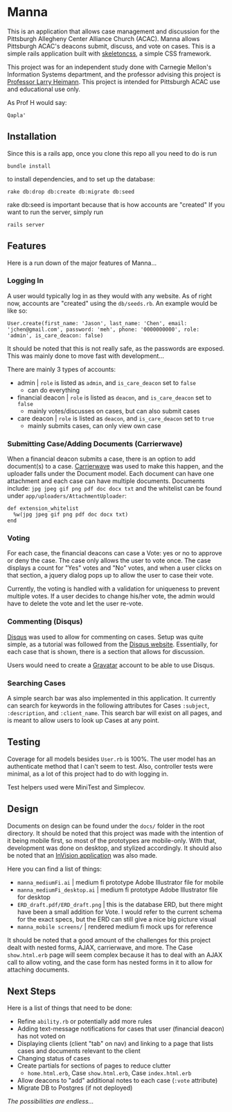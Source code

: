 # Manna
This is an application that allows case management and discussion for the Pittsburgh Allegheny Center Alliance Church (ACAC). Manna allows Pittsburgh ACAC's deacons submit, discuss, and vote on cases. This is a simple rails application built with [skeletoncss](getskeleton.com), a simple CSS framework.

This project was for an independent study done with Carnegie Mellon's Information Systems department, and the professor advising this project is [Professor Larry Heimann](https://github.com/profh). This project is intended for Pittsburgh ACAC use and educational use only.

As Prof H would say:
```
Qapla'
```

## Installation
Since this is a rails app, once you clone this repo all you need to do is run
```
bundle install
```

to install dependencies, and to set up the database:

```
rake db:drop db:create db:migrate db:seed
```
rake db:seed is important because that is how accounts are "created"
If you want to run the server, simply run
```
rails server
```

## Features
Here is a run down of the major features of Manna...
### Logging In
A user would typically log in as they would with any website. As of right now, accounts are "created" using the `db/seeds.rb`. An example would be like so:

```
User.create(first_name: 'Jason', last_name: 'Chen', email: 'jchen@gmail.com', password: 'meh', phone: '0000000000', role: 'admin', is_care_deacon: false)

```
It should be noted that this is not really safe, as the passwords are exposed. This was mainly done to move fast with development...

There are mainly 3 types of accounts:
- admin | `role` is listed as `admin`, and `is_care_deacon` set to `false`
  - can do everything
- financial deacon | `role` is listed as `deacon`, and `is_care_deacon` set to `false`
  - mainly votes/discusses on cases, but can also submit cases
- care deacon | `role` is listed as `deacon`, and `is_care_deacon` set to `true`
  - mainly submits cases, can only view own case

### Submitting Case/Adding Documents (Carrierwave)
When a financial deacon submits a case, there is an option to add document(s) to a case. [Carrierwave](https://github.com/carrierwaveuploader/carrierwave) was used to make this happen, and the uploader falls under the Document model. Each document can have one attachment and each case can have multiple documents. Documents include: `jpg jpeg gif png pdf doc docx txt` and the whitelist can be found under `app/uploaders/AttachmentUploader`:
```
def extension_whitelist
  %w(jpg jpeg gif png pdf doc docx txt)
end
```
### Voting
For each case, the financial deacons can case a Vote: yes or no to approve or deny the case. The case only allows the user to vote once. The case displays a count for "Yes" votes and "No" votes, and when a user clicks on that section, a jquery dialog pops up to allow the user to case their vote.

Currently, the voting is handled with a validation for uniqueness to prevent multiple votes. If a user decides to change his/her vote, the admin would have to delete the vote and let the user re-vote.

### Commenting (Disqus)
[Disqus](https://disqus.com/) was used to allow for commenting on cases. Setup was quite simple, as a tutorial was followed from the [Disqus website](https://disqus.com/admin/install/platforms/universalcode/). Essentially, for each case that is shown, there is a section that allows for discussion.

Users would need to create a [Gravatar](http://en.gravatar.com/) account to be able to use Disqus.

### Searching Cases
A simple search bar was also implemented in this application. It currently can search for keywords in the following attributes for Cases `:subject`, `:description`, and `:client_name`. This search bar will exist on all pages, and is meant to allow users to look up Cases at any point.

## Testing
Coverage for all models besides `User.rb` is 100%. The user model has an authenticate method that I can't seem to test. Also, controller tests were minimal, as a lot of this project had to do with logging in.

Test helpers used were MiniTest and Simplecov.

## Design
Documents on design can be found under the `docs/` folder in the root directory. It should be noted that this project was made with the intention of it being mobile first, so most of the prototypes are mobile-only. With that, development was done on desktop, and stylized accordingly. It should also be noted that an [InVision application](https://invis.io/RUBKBJ6GJ) was also made.

Here you can find a list of things:
- `manna_mediumFi.ai` | medium fi prototype Adobe Illustrator file for mobile
- `manna_mediumFi_desktop.ai` | medium fi prototype Adobe Illustrator file for desktop
- `ERD_draft.pdf/ERD_draft.png` | this is the database ERD, but there might have been a small addition for Vote. I would refer to the current schema for the exact specs, but the ERD can still give a nice big picture visual
- `manna_mobile screens/` | rendered medium fi mock ups for reference

It should be noted that a good amount of the challenges for this project dealt with nested forms, AJAX, carrierwave, and more. The Case `show.html.erb` page will seem complex because it has to deal with an AJAX call to allow voting, and the case form has nested forms in it to allow for attaching documents.
## Next Steps
Here is a list of things that need to be done:
- Refine `ability.rb` or potentially add more rules
- Adding text-message notifications for cases that user (financial deacon) has not voted on
- Displaying clients (client "tab" on nav) and linking to a page that lists cases and documents relevant to the client
- Changing status of cases
- Create partials for sections of pages to reduce clutter
  - `home.html.erb`, Case `show.html.erb`, Case `index.html.erb`
- Allow deacons to "add" additional notes to each case (`:vote` attribute)
- Migrate DB to Postgres (if not deployed)

*The possibilities are endless...*

